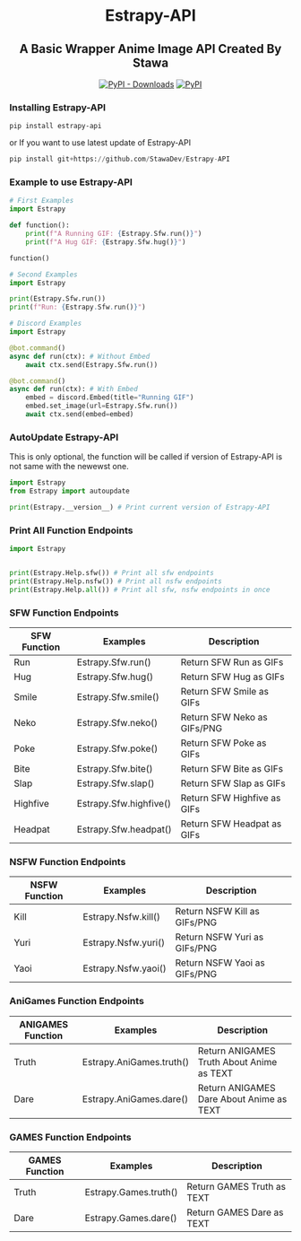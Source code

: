 <h1 align="center">
    Estrapy-API
</h1>

<h2 align="center">
    A Basic Wrapper Anime Image API Created By Stawa
</h2>
<p align="center">
<a href="https://pypi.org/project/Estrapy-API/"><img alt="PyPI - Downloads" src="https://img.shields.io/pypi/dm/Estrapy-API?style=for-the-badge"></a>
<a href="https://pypi.org/project/Estrapy-API/"><img alt="PyPI" src="https://img.shields.io/pypi/v/Estrapy-API?color=a&label=Estrapy-API&style=for-the-badge"></a>
</p>

### Installing Estrapy-API

```
pip install estrapy-api
```

or If you want to use latest update of Estrapy-API

```py
pip install git+https://github.com/StawaDev/Estrapy-API
```

### Example to use Estrapy-API

```py
# First Examples
import Estrapy

def function():
    print(f"A Running GIF: {Estrapy.Sfw.run()}")
    print(f"A Hug GIF: {Estrapy.Sfw.hug()}")

function()

# Second Examples
import Estrapy

print(Estrapy.Sfw.run())
print(f"Run: {Estrapy.Sfw.run()}")

# Discord Examples
import Estrapy

@bot.command()
async def run(ctx): # Without Embed
    await ctx.send(Estrapy.Sfw.run())

@bot.command()
async def run(ctx): # With Embed
    embed = discord.Embed(title="Running GIF")
    embed.set_image(url=Estrapy.Sfw.run())
    await ctx.send(embed=embed)
```

### AutoUpdate Estrapy-API

This is only optional, the function will be called if version of Estrapy-API is not same with the newewst one.

```py
import Estrapy
from Estrapy import autoupdate

print(Estrapy.__version__) # Print current version of Estrapy-API
```

### Print All Function Endpoints

```py
import Estrapy


print(Estrapy.Help.sfw()) # Print all sfw endpoints
print(Estrapy.Help.nsfw()) # Print all nsfw endpoints
print(Estrapy.Help.all()) # Print all sfw, nsfw endpoints in once
```

### SFW Function Endpoints

| SFW Function | Examples               | Description                 |
| ------------ | ---------------------- | --------------------------- |
| Run          | Estrapy.Sfw.run()      | Return SFW Run as GIFs      |
| Hug          | Estrapy.Sfw.hug()      | Return SFW Hug as GIFs      |
| Smile        | Estrapy.Sfw.smile()    | Return SFW Smile as GIFs    |
| Neko         | Estrapy.Sfw.neko()     | Return SFW Neko as GIFs/PNG |
| Poke         | Estrapy.Sfw.poke()     | Return SFW Poke as GIFs     |
| Bite         | Estrapy.Sfw.bite()     | Return SFW Bite as GIFs     |
| Slap         | Estrapy.Sfw.slap()     | Return SFW Slap as GIFs     |
| Highfive     | Estrapy.Sfw.highfive() | Return SFW Highfive as GIFs |
| Headpat      | Estrapy.Sfw.headpat()  | Return SFW Headpat as GIFs  |

### NSFW Function Endpoints

| NSFW Function | Examples            | Description                  |
| ------------- | ------------------- | ---------------------------- |
| Kill          | Estrapy.Nsfw.kill() | Return NSFW Kill as GIFs/PNG |
| Yuri          | Estrapy.Nsfw.yuri() | Return NSFW Yuri as GIFs/PNG |
| Yaoi          | Estrapy.Nsfw.yaoi() | Return NSFW Yaoi as GIFs/PNG |

### AniGames Function Endpoints

| ANIGAMES Function | Examples                 | Description                               |
| ----------------- | ------------------------ | ----------------------------------------- |
| Truth             | Estrapy.AniGames.truth() | Return ANIGAMES Truth About Anime as TEXT |
| Dare              | Estrapy.AniGames.dare()  | Return ANIGAMES Dare About Anime as TEXT  |

### GAMES Function Endpoints

| GAMES Function | Examples              | Description                |
| -------------- | --------------------- | -------------------------- |
| Truth          | Estrapy.Games.truth() | Return GAMES Truth as TEXT |
| Dare           | Estrapy.Games.dare()  | Return GAMES Dare as TEXT  |
